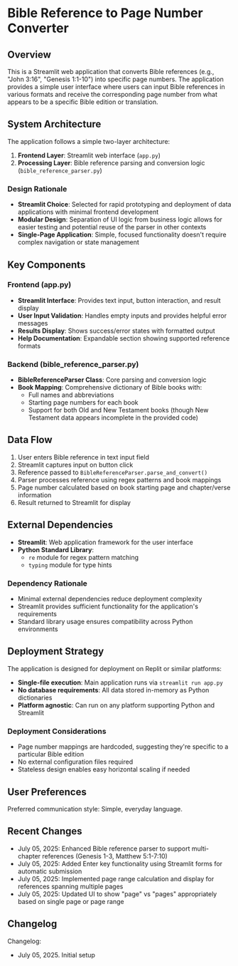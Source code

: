 # Bible Reference to Page Number Converter

## Overview

This is a Streamlit web application that converts Bible references (e.g., "John 3:16", "Genesis 1:1-10") into specific page numbers. The application provides a simple user interface where users can input Bible references in various formats and receive the corresponding page number from what appears to be a specific Bible edition or translation.

## System Architecture

The application follows a simple two-layer architecture:

1. **Frontend Layer**: Streamlit web interface (`app.py`)
2. **Processing Layer**: Bible reference parsing and conversion logic (`bible_reference_parser.py`)

### Design Rationale
- **Streamlit Choice**: Selected for rapid prototyping and deployment of data applications with minimal frontend development
- **Modular Design**: Separation of UI logic from business logic allows for easier testing and potential reuse of the parser in other contexts
- **Single-Page Application**: Simple, focused functionality doesn't require complex navigation or state management

## Key Components

### Frontend (app.py)
- **Streamlit Interface**: Provides text input, button interaction, and result display
- **User Input Validation**: Handles empty inputs and provides helpful error messages
- **Results Display**: Shows success/error states with formatted output
- **Help Documentation**: Expandable section showing supported reference formats

### Backend (bible_reference_parser.py)
- **BibleReferenceParser Class**: Core parsing and conversion logic
- **Book Mapping**: Comprehensive dictionary of Bible books with:
  - Full names and abbreviations
  - Starting page numbers for each book
  - Support for both Old and New Testament books (though New Testament data appears incomplete in the provided code)

## Data Flow

1. User enters Bible reference in text input field
2. Streamlit captures input on button click
3. Reference passed to `BibleReferenceParser.parse_and_convert()`
4. Parser processes reference using regex patterns and book mappings
5. Page number calculated based on book starting page and chapter/verse information
6. Result returned to Streamlit for display

## External Dependencies

- **Streamlit**: Web application framework for the user interface
- **Python Standard Library**: 
  - `re` module for regex pattern matching
  - `typing` module for type hints

### Dependency Rationale
- Minimal external dependencies reduce deployment complexity
- Streamlit provides sufficient functionality for the application's requirements
- Standard library usage ensures compatibility across Python environments

## Deployment Strategy

The application is designed for deployment on Replit or similar platforms:

- **Single-file execution**: Main application runs via `streamlit run app.py`
- **No database requirements**: All data stored in-memory as Python dictionaries
- **Platform agnostic**: Can run on any platform supporting Python and Streamlit

### Deployment Considerations
- Page number mappings are hardcoded, suggesting they're specific to a particular Bible edition
- No external configuration files required
- Stateless design enables easy horizontal scaling if needed

## User Preferences

Preferred communication style: Simple, everyday language.

## Recent Changes

- July 05, 2025: Enhanced Bible reference parser to support multi-chapter references (Genesis 1-3, Matthew 5:1-7:10)
- July 05, 2025: Added Enter key functionality using Streamlit forms for automatic submission
- July 05, 2025: Implemented page range calculation and display for references spanning multiple pages
- July 05, 2025: Updated UI to show "page" vs "pages" appropriately based on single page or page range

## Changelog

Changelog:
- July 05, 2025. Initial setup